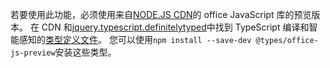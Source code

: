 若要使用此功能，必须使用来自[NODE.JS CDN](https://appsforoffice.microsoft.com/lib/beta/hosted/office.js)的 office JavaScript 库的预览版本。 在 CDN 和[jquery.typescript.definitelytyped](https://raw.githubusercontent.com/DefinitelyTyped/DefinitelyTyped/master/types/office-js-preview/index.d.ts)中找到 TypeScript 编译和智能感知的[类型定义文件](https://appsforoffice.microsoft.com/lib/beta/hosted/office.d.ts)。 您可以使用`npm install --save-dev @types/office-js-preview`安装这些类型。